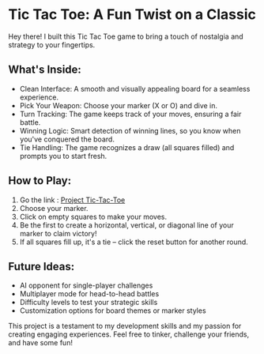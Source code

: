   <h1>Tic Tac Toe: A Fun Twist on a Classic</h1>

  <p>Hey there! I built this Tic Tac Toe game to bring a touch of nostalgia and strategy to your fingertips.</p>

  <h2>What's Inside:</h2>

  <ul>
    <li>Clean Interface: A smooth and visually appealing board for a seamless experience.</li>
    <li>Pick Your Weapon: Choose your marker (X or O) and dive in.</li>
    <li>Turn Tracking: The game keeps track of your moves, ensuring a fair battle.</li>
    <li>Winning Logic: Smart detection of winning lines, so you know when you've conquered the board.</li>
    <li>Tie Handling: The game recognizes a draw (all squares filled) and prompts you to start fresh.</li>
  </ul>

  <h2>How to Play:</h2>

  <ol>
    <li>Go the link : <a href="https://project-tic-tac-toe-by-ashiqur2279.netlify.app/">Project Tic-Tac-Toe</a></li>
    <li>Choose your marker.</li>
    <li>Click on empty squares to make your moves.</li>
    <li>Be the first to create a horizontal, vertical, or diagonal line of your marker to claim victory!</li>
    <li>If all squares fill up, it's a tie – click the reset button for another round.</li>
  </ol>

  <h2>Future Ideas:</h2>

  <ul>
    <li>AI opponent for single-player challenges</li>
    <li>Multiplayer mode for head-to-head battles</li>
    <li>Difficulty levels to test your strategic skills</li>
    <li>Customization options for board themes or marker styles</li>
  </ul>

  <p>This project is a testament to my development skills and my passion for creating engaging experiences. Feel free to tinker, challenge your friends, and have some fun!</p>
